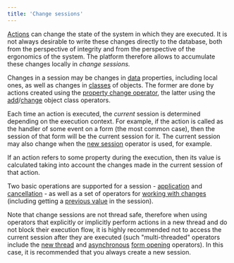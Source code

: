 ```yaml
---
title: 'Change sessions'
---
```


[Actions](Actions.md) can change the state of the system in which they are executed. It is not always desirable to write these changes directly to the database, both from the perspective of integrity and from the perspective of the ergonomics of the system. The platform therefore allows to accumulate these changes locally in *change sessions.* 

Changes in a session may be changes in [data](Data_properties_DATA.md) properties, including local ones, as well as changes in [classes](User_classes.md) of objects. The former are done by actions created using the [property change operator](Property_change_CHANGE.md), the latter using the [add](New_object_NEW.md)/[change](Class_change_CHANGECLASS_DELETE.md) object class operators.

Each time an action is executed, the *current* session is determined depending on the execution context. For example, if the action is called as the handler of some event on a form (the most common case), then the session of that form will be the current session for it. The current session may also change when the [new session](New_session_NEWSESSION_NESTEDSESSION.md) operator is used, for example.

If an action refers to some property during the execution, then its value is calculated taking into account the changes made in the current session of that action.

Two basic operations are supported for a session - [application](Apply_changes_APPLY.md) and [cancellation](Cancel_changes_CANCEL.md) *-* as well as a set of operators for [working with changes](Change_operators_SET_CHANGED_etc.md) (including getting a [previous value](Previous_value_PREV.md) in the session).

Note that change sessions are not thread safe, therefore when using operators that explicitly or implicitly perform actions in a new thread and do not block their execution flow, it is highly recommended not to access the current session after they are executed (such "multi-threaded" operators include the [new thread](NEWTHREAD_operator.md) and [asynchronous](In_an_interactive_view_SHOW_DIALOG.md#flow) [form opening](In_an_interactive_view_SHOW_DIALOG.md) operators). In this case, it is recommended that you always create a new session.
